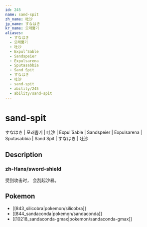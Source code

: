 ```yaml
---
id: 245
name: sand-spit
zh_name: 吐沙
jp_name: すなはき
kr_name: 모래뿜기
aliases:
  - すなはき
  - 모래뿜기
  - 吐沙
  - Expul’Sable
  - Sandspeier
  - Expulsarena
  - Sputasabbia
  - Sand Spit
  - すなはき
  - 吐沙
  - sand-spit
  - ability/245
  - ability/sand-spit
---
```

# sand-spit

すなはき | 모래뿜기 | 吐沙 | Expul’Sable | Sandspeier | Expulsarena | Sputasabbia | Sand Spit | すなはき | 吐沙

## Description

### zh-Hans/sword-shield

受到攻击时，
会刮起沙暴。

## Pokemon

- [[843_silicobra|pokemon/silicobra]]
- [[844_sandaconda|pokemon/sandaconda]]
- [[10218_sandaconda-gmax|pokemon/sandaconda-gmax]]

